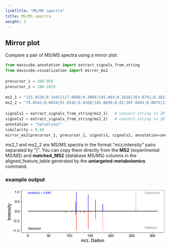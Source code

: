 ```yaml
---
linkTitle: "MS/MS spectra"
title: MS/MS spectra
weight: 3
---
```


## Mirror plot

Compare a pair of MS/MS spectra using a mirror plot:

```python
from masscube.annotation import extract_signals_from_string
from masscube.visualization import mirror_ms2

precursor_1 = 260.056
precursor_2 = 180.1019

ms2_1 = "115.0538;0.1441|117.0689;0.3008|145.064;0.2618|163.0741;0.1822|180.1004;0.1111"
ms2_2 = "79.0542;0.0034|91.0542;0.0308|105.0699;0.01|107.0491;0.0075|115.0542;0.0599|117.0699;0.3268|119.0491;0.0066|123.0441;0.0046|127.0542;0.0267|133.0648;0.0052|135.0661;0.0213|137.0597;0.0277|145.0648;0.3076|148.0519;0.0035|151.0754;0.021|163.0754;0.1376"

signals1 = extract_signals_from_string(ms2_1)   # convert string to 2D numpy array
signals2 = extract_signals_from_string(ms2_2)   # convert string to 2D numpy array
annotation = "Salsolinol"
similarity = 0.84
mirror_ms2(precursor_1, precursor_1, signals1, signals2, annotation=annotation, score=similarity)
```

ms2_1 and ms2_2 are MS/MS spectra in the format "m/z;intensity" pairs separated by "|". You can copy them directly from the **MS2** (experimental MS/MS) and **matched_MS2** (database MS/MS) columns in the aligned_feature_table generated by the **untargeted-metabolomics** command.

### example output

![Mirror plot](plots/salsolinol_sulfate.png)
